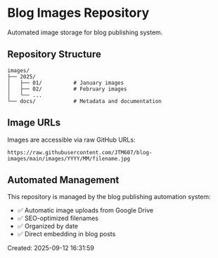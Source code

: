 # Blog Images Repository

Automated image storage for blog publishing system.

## Repository Structure

```
images/
├── 2025/
│   ├── 01/          # January images
│   ├── 02/          # February images
│   └── ...
└── docs/            # Metadata and documentation
```

## Image URLs

Images are accessible via raw GitHub URLs:
```
https://raw.githubusercontent.com/JTM607/blog-images/main/images/YYYY/MM/filename.jpg
```

## Automated Management

This repository is managed by the blog publishing automation system:
- ✅ Automatic image uploads from Google Drive
- ✅ SEO-optimized filenames  
- ✅ Organized by date
- ✅ Direct embedding in blog posts

Created: 2025-09-12 16:31:59
